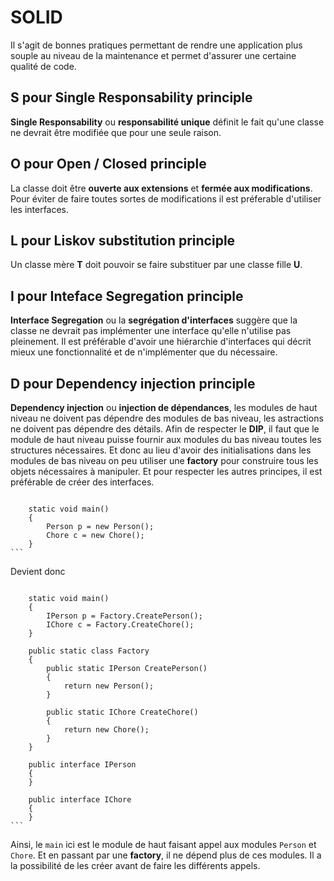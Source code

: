 # SOLID
Il s'agit de bonnes pratiques permettant de rendre une application plus souple au niveau de la maintenance et permet d'assurer une certaine qualité de code.

## S pour Single Responsability principle
**Single Responsability** ou **responsabilité unique** définit le fait qu'une classe ne devrait être modifiée que pour une seule raison.

## O pour Open / Closed principle
La classe doit être **ouverte aux extensions** et **fermée aux modifications**. Pour éviter de faire toutes sortes de modifications il est préferable d'utiliser les interfaces.

## L pour Liskov substitution principle
Un classe mère **T** doit pouvoir se faire substituer par une classe fille **U**.

## I pour Inteface Segregation principle
**Interface Segregation** ou la **segrégation d'interfaces** suggère que la classe ne devrait pas implémenter une interface qu'elle n'utilise pas pleinement. Il est préférable d'avoir une hiérarchie d'interfaces qui décrit mieux une fonctionnalité et de n'implémenter que du nécessaire.

## D pour Dependency injection principle 
**Dependency injection** ou **injection de dépendances**, les modules de haut niveau ne doivent pas dépendre des modules de bas niveau, les astractions ne doivent pas dépendre des détails.
Afin de respecter le **DIP**, il faut que le module de haut niveau puisse fournir aux modules du bas niveau toutes les structures nécessaires. Et donc au lieu d'avoir des initialisations dans les modules de bas niveau on peu utiliser une __factory__ pour construire tous les objets nécessaires à manipuler. Et pour respecter les autres principes, il est préférable de créer des interfaces.
>   ```cs
        static void main()
        {
            Person p = new Person();
            Chore c = new Chore();
        }
    ```
Devient donc
>   ```cs
        static void main()
        {
            IPerson p = Factory.CreatePerson();
            IChore c = Factory.CreateChore();
        }

        public static class Factory
        {
            public static IPerson CreatePerson()
            {
                return new Person();
            }

            public static IChore CreateChore()
            {
                return new Chore();
            }
        }

        public interface IPerson
        {
        }

        public interface IChore
        {
        }
    ```
Ainsi, le `main` ici est le module de haut faisant appel aux modules `Person` et `Chore`. Et en passant par une __factory__, il ne dépend plus de ces modules. Il a la possibilité de les créer avant de faire les différents appels.